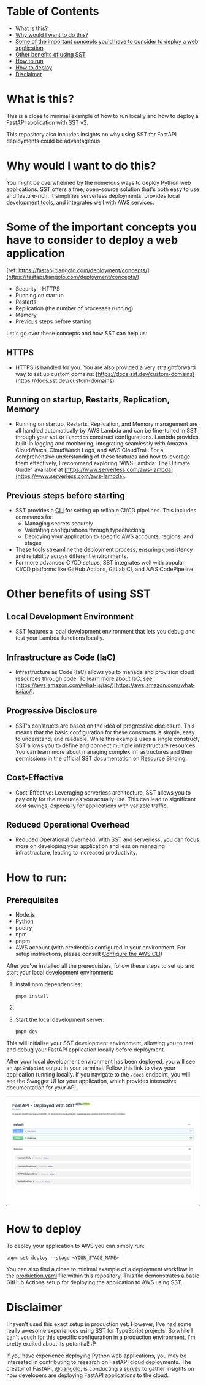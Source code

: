 # Table of Contents

- [What is this?](#what-is-this)
- [Why would I want to do this?](#why-would-i-want-to-do-this)
- [Some of the important concepts you'd have to consider to deploy a web application](#some-of-the-important-concepts-youd-have-to-consider-to-deploy-a-web-application)
- [Other benefits of using SST](#other-benefits-of-using-sst)
- [How to run](#how-to-run)
- [How to deploy](#how-to-deploy)
- [Disclaimer](#disclaimer)

# What is this?

This is a close to minimal example of how to run locally and how to deploy a [FastAPI](https://fastapi.tiangolo.com/) application with [SST v2](https://sst.dev/).

This repository also includes insights on why using SST for FastAPI deployments could be advantageous.

# Why would I want to do this?

You might be overwhelmed by the numerous ways to deploy Python web applications. SST offers a free, open-source solution that's both easy to use and feature-rich. It simplifies serverless deployments, provides local development tools, and integrates well with AWS services.

# Some of the important concepts you have to consider to deploy a web application

[ref: https://fastapi.tiangolo.com/deployment/concepts/](https://fastapi.tiangolo.com/deployment/concepts/)

- Security - HTTPS
- Running on startup
- Restarts
- Replication (the number of processes running)
- Memory
- Previous steps before starting

Let's go over these concepts and how SST can help us:

## HTTPS

- HTTPS is handled for you. You are also provided a very straightforward way to set up custom domains: [https://docs.sst.dev/custom-domains](https://docs.sst.dev/custom-domains)

## Running on startup, Restarts, Replication, Memory

- Running on startup, Restarts, Replication, and Memory management are all handled automatically by AWS Lambda and can be fine-tuned in SST through your `Api` or `Function` construct configurations. Lambda provides built-in logging and monitoring, integrating seamlessly with Amazon CloudWatch, CloudWatch Logs, and AWS CloudTrail. For a comprehensive understanding of these features and how to leverage them effectively, I recommend exploring "AWS Lambda: The Ultimate Guide" available at [https://www.serverless.com/aws-lambda](https://www.serverless.com/aws-lambda).

## Previous steps before starting

- SST provides a [CLI](https://docs.sst.dev/packages/sst) for setting up reliable CI/CD pipelines. This includes commands for:
  - Managing secrets securely
  - Validating configurations through typechecking
  - Deploying your application to specific AWS accounts, regions, and stages
- These tools streamline the deployment process, ensuring consistency and reliability across different environments.
- For more advanced CI/CD setups, SST integrates well with popular CI/CD platforms like GitHub Actions, GitLab CI, and AWS CodePipeline.

# Other benefits of using SST

## Local Development Environment

- SST features a local development environment that lets you debug and test your Lambda functions locally.

## Infrastructure as Code (IaC)

- Infrastructure as Code (IaC) allows you to manage and provision cloud resources through code. To learn more about IaC, see: (https://aws.amazon.com/what-is/iac/)[https://aws.amazon.com/what-is/iac/].

## Progressive Disclosure

- SST's constructs are based on the idea of progressive disclosure. This means that the basic configuration for these constructs is simple, easy to understand, and readable. While this example uses a single construct, SST allows you to define and connect multiple infrastructure resources. You can learn more about managing complex infrastructures and their permissions in the official SST documentation on [Resource Binding](https://docs.sst.dev/resource-binding).

## Cost-Effective

- Cost-Effective: Leveraging serverless architecture, SST allows you to pay only for the resources you actually use. This can lead to significant cost savings, especially for applications with variable traffic.

## Reduced Operational Overhead

- Reduced Operational Overhead: With SST and serverless, you can focus more on developing your application and less on managing infrastructure, leading to increased productivity.

# How to run:

## Prerequisites

- Node.js
- Python
- poetry
- npm
- pnpm
- AWS account (with credentials configured in your environment. For setup instructions, please consult [Configure the AWS CLI](https://docs.aws.amazon.com/cli/latest/userguide/cli-chap-configure.html))

After you've installed all the prerequisites, follow these steps to set up and start your local development environment:

1. Install npm dependencies:

   ```
   pnpm install
   ```

2.

3. Start the local development server:
   ```
   pnpm dev
   ```

This will initialize your SST development environment, allowing you to test and debug your FastAPI application locally before deployment.

After your local development environment has been deployed, you will see an `ApiEndpoint` output in your terminal. Follow this link to view your application running locally. If you navigate to the `/docs` endpoint, you will see the Swagger UI for your application, which provides interactive documentation for your API.

![Swagger UI](static/swagger-ui-screenshot.png)

# How to deploy

To deploy your application to AWS you can simply run:

```
pnpm sst deploy --stage <YOUR_STAGE_NAME>
```

You can also find a close to minimal example of a deployment workflow in the [production.yaml](.github/workflows/production.yaml) file within this repository. This file demonstrates a basic GitHub Actions setup for deploying the application to AWS using SST.

# Disclaimer

I haven't used this exact setup in production yet. However, I've had some really awesome experiences using SST for TypeScript projects. So while I can't vouch for this specific configuration in a production environment, I'm pretty excited about its potential! :P

If you have experience deploying Python web applications, you may be interested in contributing to research on FastAPI cloud deployments. The creator of FastAPI, @[tiangolo](https://github.com/tiangolo), is conducting a [survey](https://docs.google.com/forms/d/e/1FAIpQLSfGQPYCZi5M4XVLc49QnOJn3biiiMv5f9l0Llv4d9bOGozgRw/viewform) to gather insights on how developers are deploying FastAPI applications to the cloud.
